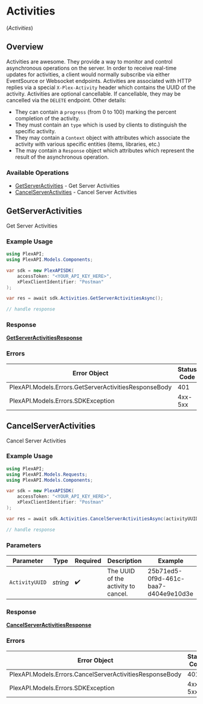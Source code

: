# Activities
(*Activities*)

## Overview

Activities are awesome. They provide a way to monitor and control asynchronous operations on the server. In order to receive real-time updates for activities, a client would normally subscribe via either EventSource or Websocket endpoints.
Activities are associated with HTTP replies via a special `X-Plex-Activity` header which contains the UUID of the activity.
Activities are optional cancellable. If cancellable, they may be cancelled via the `DELETE` endpoint. Other details:
- They can contain a `progress` (from 0 to 100) marking the percent completion of the activity.
- They must contain an `type` which is used by clients to distinguish the specific activity.
- They may contain a `Context` object with attributes which associate the activity with various specific entities (items, libraries, etc.)
- The may contain a `Response` object which attributes which represent the result of the asynchronous operation.


### Available Operations

* [GetServerActivities](#getserveractivities) - Get Server Activities
* [CancelServerActivities](#cancelserveractivities) - Cancel Server Activities

## GetServerActivities

Get Server Activities

### Example Usage

```csharp
using PlexAPI;
using PlexAPI.Models.Components;

var sdk = new PlexAPISDK(
    accessToken: "<YOUR_API_KEY_HERE>",
    xPlexClientIdentifier: "Postman"
);

var res = await sdk.Activities.GetServerActivitiesAsync();

// handle response
```

### Response

**[GetServerActivitiesResponse](../../Models/Requests/GetServerActivitiesResponse.md)**

### Errors

| Error Object                                          | Status Code                                           | Content Type                                          |
| ----------------------------------------------------- | ----------------------------------------------------- | ----------------------------------------------------- |
| PlexAPI.Models.Errors.GetServerActivitiesResponseBody | 401                                                   | application/json                                      |
| PlexAPI.Models.Errors.SDKException                    | 4xx-5xx                                               | */*                                                   |


## CancelServerActivities

Cancel Server Activities

### Example Usage

```csharp
using PlexAPI;
using PlexAPI.Models.Requests;
using PlexAPI.Models.Components;

var sdk = new PlexAPISDK(
    accessToken: "<YOUR_API_KEY_HERE>",
    xPlexClientIdentifier: "Postman"
);

var res = await sdk.Activities.CancelServerActivitiesAsync(activityUUID: "25b71ed5-0f9d-461c-baa7-d404e9e10d3e");

// handle response
```

### Parameters

| Parameter                            | Type                                 | Required                             | Description                          | Example                              |
| ------------------------------------ | ------------------------------------ | ------------------------------------ | ------------------------------------ | ------------------------------------ |
| `ActivityUUID`                       | *string*                             | :heavy_check_mark:                   | The UUID of the activity to cancel.  | 25b71ed5-0f9d-461c-baa7-d404e9e10d3e |

### Response

**[CancelServerActivitiesResponse](../../Models/Requests/CancelServerActivitiesResponse.md)**

### Errors

| Error Object                                             | Status Code                                              | Content Type                                             |
| -------------------------------------------------------- | -------------------------------------------------------- | -------------------------------------------------------- |
| PlexAPI.Models.Errors.CancelServerActivitiesResponseBody | 401                                                      | application/json                                         |
| PlexAPI.Models.Errors.SDKException                       | 4xx-5xx                                                  | */*                                                      |
